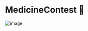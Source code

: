 # MedicineContest 💊

![image](https://github.com/Minchaewon/MedicineContest/assets/113902638/df08b8f7-f9e1-465b-8ec7-9c5567419fd3)
